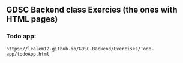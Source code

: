 ## GDSC Backend class Exercies (the ones with HTML pages)

### Todo app:
    https://lealem12.github.io/GDSC-Backend/Exercises/Todo-app/todoApp.html
